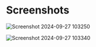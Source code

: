 # Screenshots

![Screenshot 2024-09-27 103250](https://github.com/user-attachments/assets/1424ee7d-7672-4d85-8092-d0059bd9a963)

![Screenshot 2024-09-27 103340](https://github.com/user-attachments/assets/d497f015-b0cc-4594-8b18-b27f0d557a3c)
